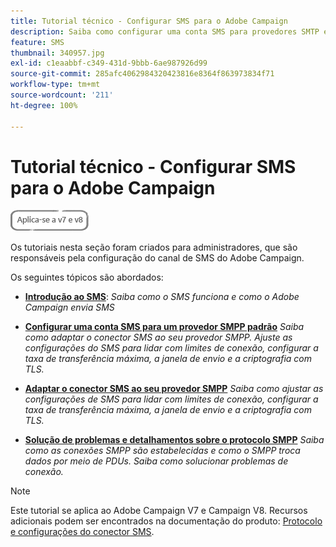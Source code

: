 ```yaml
---
title: Tutorial técnico - Configurar SMS para o Adobe Campaign
description: Saiba como configurar uma conta SMS para provedores SMTP e como analisar e solucionar problemas de configuração.
feature: SMS
thumbnail: 340957.jpg
exl-id: c1eaabbf-c349-431d-9bbb-6ae987926d99
source-git-commit: 285afc4062984320423816e8364f863973834f71
workflow-type: tm+mt
source-wordcount: '211'
ht-degree: 100%

---
```


# Tutorial técnico - Configurar SMS para o Adobe Campaign

![Se aplica a: V7 e V8](../assets/V7-V8-stamp.png)

Os tutoriais nesta seção foram criados para administradores, que são responsáveis pela configuração do canal de SMS do Adobe Campaign.

Os seguintes tópicos são abordados:

* **[Introdução ao SMS](/help/tutorial-sms/introduction-to-sms.md)**:
  *Saiba como o SMS funciona e como o Adobe Campaign envia SMS*

* **[Configurar uma conta SMS para um provedor SMPP padrão](/help/tutorial-sms/set-up-account-for-standard-smpp-provider.md)**
  *Saiba como adaptar o conector SMS ao seu provedor SMPP. Ajuste as configurações do SMS para lidar com limites de conexão, configurar a taxa de transferência máxima, a janela de envio e a criptografia com TLS.*

* **[Adaptar o conector SMS ao seu provedor SMPP](/help/tutorial-sms/adapt-sms-connector-to-smpp-provider.md)**
  *Saiba como ajustar as configurações de SMS para lidar com limites de conexão, configurar a taxa de transferência máxima, a janela de envio e a criptografia com TLS.*

* **[Solução de problemas e detalhamentos sobre o protocolo SMPP](/help/tutorial-sms/smpp-deep-dive-and-troubleshooting.md)**
  *Saiba como as conexões SMPP são estabelecidas e como o SMPP troca dados por meio de PDUs. Saiba como solucionar problemas de conexão.*

>[!NOTE]
>
>Este tutorial se aplica ao Adobe Campaign V7 e Campaign V8. Recursos adicionais podem ser encontrados na documentação do produto: [Protocolo e configurações do conector SMS](https://experienceleague.adobe.com/docs/campaign-classic/using/sending-messages/sending-messages-on-mobiles/sms-protocol.html?lang=pt-BR#sending-messages).
